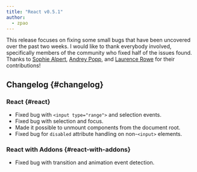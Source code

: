 ```yaml
---
title: "React v0.5.1"
author:
  - zpao
---
```


This release focuses on fixing some small bugs that have been uncovered over the past two weeks. I would like to thank everybody involved, specifically members of the community who fixed half of the issues found. Thanks to [Sophie Alpert](https://github.com/sophiebits), [Andrey Popp](https://github.com/andreypopp), and [Laurence Rowe](https://github.com/lrowe) for their contributions!

## Changelog {#changelog}

### React {#react}

* Fixed bug with `<input type="range">` and selection events.
* Fixed bug with selection and focus.
* Made it possible to unmount components from the document root.
* Fixed bug for `disabled` attribute handling on non-`<input>` elements.

### React with Addons {#react-with-addons}

* Fixed bug with transition and animation event detection.